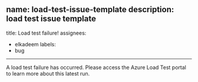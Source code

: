 name: load-test-issue-template
description: load test issue template
---
title: Load test failure!
assignees:
  - elkadeem
labels:
  - bug
---
A load test failure has occurred. Please access the Azure Load Test portal to learn more about this latest run.
